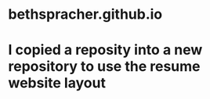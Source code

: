 # bethspracher.github.io
# I copied a reposity into a new repository to use the resume website layout
